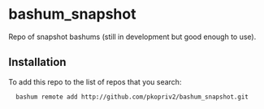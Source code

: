bashum_snapshot
===============

Repo of snapshot bashums (still in development but good enough to use).

## Installation

To add this repo to the list of repos that you search:

```
  bashum remote add http://github.com/pkopriv2/bashum_snapshot.git
```
